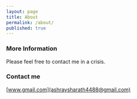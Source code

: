 ```yaml
---
layout: page
title: About
permalink: /about/
published: true
---
```


### More Information

Please feel free to contact me in a crisis.

### Contact me

[www.gmail.com](ashraysharath4488@gmail.com)

